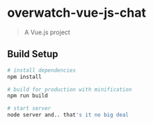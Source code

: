 # overwatch-vue-js-chat

> A Vue.js project

## Build Setup

``` bash
# install dependencies
npm install 

# build for production with minification
npm run build

# start server
node server and.. that's it no big deal 